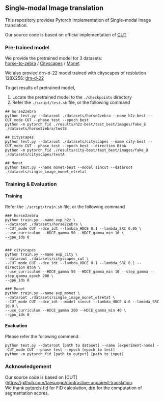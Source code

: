 ## Single-modal Image translation

This repository provides Pytorch Implementation of Single-modal Image translation.

Our source code is based on official implementation of [CUT](https://github.com/taesungp/contrastive-unpaired-translation)

### Pre-trained model

We provide the pretrained model for 3 datasets: \
[horse-to-zebra](https://drive.google.com/file/d/11N8KXWSS4m6o-oTeQOO7KahPp7Nd7BaE/view?usp=sharing) /
[Cityscapes](https://drive.google.com/file/d/1oPIyWwLEtBIKaO4vZZVijMHJD7xICBsh/view?usp=sharing) /
[Monet](https://drive.google.com/file/d/1fzkME3D-g8tztdr8rotucbtdxSe7YrIy/view?usp=sharing)

We also provied drn-d-22 model trained with cityscapes of resolution 128X256:
[drn-d-22](https://drive.google.com/file/d/1nNV_tQ4PhEyF6TohgYOaZ51qUYvXoMMB/view?usp=sharing)

To get results of pretrained model, 
1. Locate the pretrained model to the ```./checkpoints``` directory
2. Refer the ```./script/test.sh``` file, or the following command
```
## horse2zebra 
python test.py --dataroot ./datasets/horse2zebra --name h2z-best --CUT_mode CUT --phase test --epoch best
python -m pytorch_fid ./results/h2z-best/test_best/images/fake_B ./datasets/horse2zebra/testB

## cityscapes
python test.py --dataroot ./datasets/cityscapes --name city-best --CUT_mode CUT --phase test --epoch best --direction BtoA
python -m pytorch_fid ./results/city-best/test_best/images/fake_B ./datasets/cityscapes/testA

## Monet 
python test.py --name monet-best --model sincut --dataroot ./datasets/single_image_monet_etretat
```


### Training & Evaluation
#### Training 
Refer the ```./script/train.sh``` file, or the following command
```
### horse2zebra
python train.py --name exp_h2z \
--dataroot ./datasets/horse2zebra \
--CUT_mode CUT --dce_idt --lambda_HDCE 0.1 --lambda_SRC 0.05 \
--use_curriculum --HDCE_gamma 50 --HDCE_gamma_min 10 \
--gpu_ids 0


### cityscapes
python train.py --name exp_city \
--dataroot ./datasets/cityscapes_cut \
--CUT_mode CUT --dce_idt --lambda_HDCE 0.1 --lambda_SRC 0.1 --direction BtoA \
--use_curriculum --HDCE_gamma 50 --HDCE_gamma_min 10 --step_gamma --step_gamma_epoch 200 \
--gpu_ids 0

### Monet
python train.py --name exp_monet \
--dataroot ./datasets/single_image_monet_etretat \
--CUT_mode CUT --dce_idt --model sincut --lambda_HDCE 4.0 --lambda_SRC 10.0 \
--use_curriculum --HDCE_gamma 200 --HDCE_gamma_min 40 \
--gpu_ids 0
```

#### Evaluation
Please refer the following commend:
```
python test.py --dataroot [path to dataset] --name [experiment-name] --CUT_mode CUT --phase test --epoch [epoch to test]
python -m pytorch_fid [path to output] [path to input]
```

### Acknowledgement
Our source code is based on [CUT](https://github.com/taesungp/contrastive-unpaired-translation. \
We thank [pytorch-fid](https://github.com/mseitzer/pytorch-fid) for FID calculation, [drn](https://github.com/fyu/drn) for the computation of segmentation scores. 
